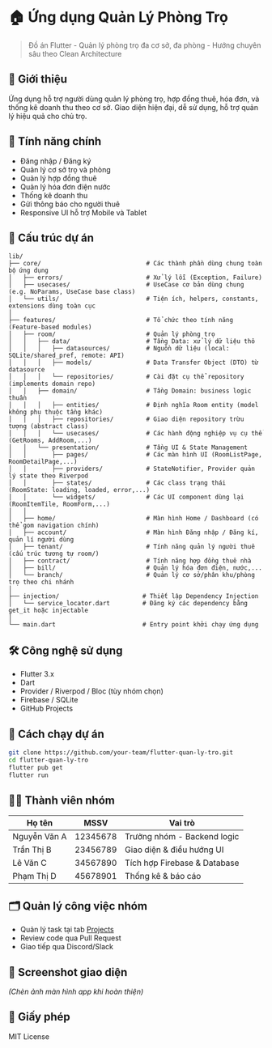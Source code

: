 # 🏠 Ứng dụng Quản Lý Phòng Trọ

> Đồ án Flutter - Quản lý phòng trọ đa cơ sở, đa phòng - Hướng chuyên sâu theo Clean Architecture

## 📱 Giới thiệu
Ứng dụng hỗ trợ người dùng quản lý phòng trọ, hợp đồng thuê, hóa đơn, và thống kê doanh thu theo cơ sở. Giao diện hiện đại, dễ sử dụng, hỗ trợ quản lý hiệu quả cho chủ trọ.

## 🚀 Tính năng chính
- Đăng nhập / Đăng ký
- Quản lý cơ sở trọ và phòng
- Quản lý hợp đồng thuê
- Quản lý hóa đơn điện nước
- Thống kê doanh thu
- Gửi thông báo cho người thuê
- Responsive UI hỗ trợ Mobile và Tablet

## 📂 Cấu trúc dự án
```
lib/
├── core/                             # Các thành phần dùng chung toàn bộ ứng dụng
│   ├── errors/                       # Xử lý lỗi (Exception, Failure)
│   ├── usecases/                     # UseCase cơ bản dùng chung (e.g. NoParams, UseCase base class)
│   └── utils/                        # Tiện ích, helpers, constants, extensions dùng toàn cục
│
├── features/                         # Tổ chức theo tính năng (Feature-based modules)
│   ├── room/                         # Quản lý phòng trọ
│   │   ├── data/                     # Tầng Data: xử lý dữ liệu thô
│   │   │   ├── datasources/          # Nguồn dữ liệu (local: SQLite/shared_pref, remote: API)
│   │   │   ├── models/               # Data Transfer Object (DTO) từ datasource
│   │   │   └── repositories/         # Cài đặt cụ thể repository (implements domain repo)
│   │   ├── domain/                   # Tầng Domain: business logic thuần
│   │   │   ├── entities/             # Định nghĩa Room entity (model không phụ thuộc tầng khác)
│   │   │   ├── repositories/         # Giao diện repository trừu tượng (abstract class)
│   │   │   └── usecases/             # Các hành động nghiệp vụ cụ thể (GetRooms, AddRoom,...)
│   │   └── presentation/             # Tầng UI & State Management
│   │       ├── pages/                # Các màn hình UI (RoomListPage, RoomDetailPage,...)
│   │       ├── providers/            # StateNotifier, Provider quản lý state theo Riverpod
│   │       ├── states/               # Các class trạng thái (RoomState: loading, loaded, error,...)
│   │       └── widgets/              # Các UI component dùng lại (RoomItemTile, RoomForm,...)
│   │
│   ├── home/                         # Màn hình Home / Dashboard (có thể gom navigation chính)
│   ├── account/                      # Màn hình Đăng nhập / Đăng kí, quản lí người dùng
│   ├── tenant/                       # Tính năng quản lý người thuê (cấu trúc tương tự room/)
│   ├── contract/                     # Tính năng hợp đồng thuê nhà
│   ├── bill/                         # Quản lý hóa đơn điện, nước,...
│   └── branch/                       # Quản lý cơ sở/phân khu/phòng trọ theo chi nhánh
│
├── injection/                       # Thiết lập Dependency Injection
│   └── service_locator.dart         # Đăng ký các dependency bằng get_it hoặc injectable
│
└── main.dart                        # Entry point khởi chạy ứng dụng
```

## 🛠 Công nghệ sử dụng
- Flutter 3.x
- Dart
- Provider / Riverpod / Bloc (tùy nhóm chọn)
- Firebase / SQLite
- GitHub Projects

## 🔧 Cách chạy dự án
```bash
git clone https://github.com/your-team/flutter-quan-ly-tro.git
cd flutter-quan-ly-tro
flutter pub get
flutter run
```

## 👨‍💻 Thành viên nhóm
| Họ tên         | MSSV     | Vai trò                  |
|----------------|----------|---------------------------|
| Nguyễn Văn A   | 12345678 | Trưởng nhóm - Backend logic |
| Trần Thị B     | 23456789 | Giao diện & điều hướng UI |
| Lê Văn C       | 34567890 | Tích hợp Firebase & Database |
| Phạm Thị D     | 45678901 | Thống kê & báo cáo       |

## 🗂 Quản lý công việc nhóm
- Quản lý task tại tab [Projects](https://github.com/your-repo/projects)
- Review code qua Pull Request
- Giao tiếp qua Discord/Slack

## 📸 Screenshot giao diện
*(Chèn ảnh màn hình app khi hoàn thiện)*

## 📃 Giấy phép
MIT License
